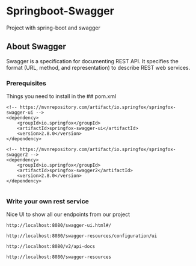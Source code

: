 # Springboot-Swagger

Project with spring-boot and swagger 

## About Swagger

Swagger is a specification for documenting REST API. It specifies the format (URL, method, and representation) to describe REST web services.

### Prerequisites

Things you need to install in the ## pom.xml

```
<!-- https://mvnrepository.com/artifact/io.springfox/springfox-swagger-ui -->
<dependency>
    <groupId>io.springfox</groupId>
    <artifactId>springfox-swagger-ui</artifactId>
    <version>2.8.0</version>
</dependency>

```

```
<!-- https://mvnrepository.com/artifact/io.springfox/springfox-swagger2 -->
<dependency>
    <groupId>io.springfox</groupId>
    <artifactId>springfox-swagger2</artifactId>
    <version>2.8.0</version>
</dependency>


```

### Write your own rest service

Nice UI to show all our endpoints from our project

```
http://localhost:8080/swagger-ui.html#/

http://localhost:8080/swagger-resources/configuration/ui

http://localhost:8080/v2/api-docs

http://localhost:8080/swagger-resources
```
